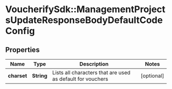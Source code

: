 # VoucherifySdk::ManagementProjectsUpdateResponseBodyDefaultCodeConfig

## Properties

| Name | Type | Description | Notes |
| ---- | ---- | ----------- | ----- |
| **charset** | **String** | Lists all characters that are used as default for vouchers | [optional] |

